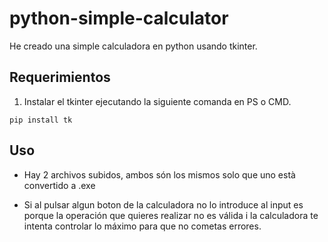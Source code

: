 # python-simple-calculator
He creado una simple calculadora en python usando tkinter.

## Requerimientos
1. Instalar el tkinter ejecutando la siguiente comanda en PS o CMD. 
```
pip install tk
```

## Uso
- Hay 2 archivos subidos, ambos són los mismos solo que uno està convertido a .exe

- Si al pulsar algun boton de la calculadora no lo introduce al input es porque la operación que quieres realizar no es válida i la calculadora te intenta controlar lo máximo para que no cometas errores.

